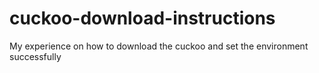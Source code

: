 # cuckoo-download-instructions
My experience on how to download the cuckoo and set the environment successfully
